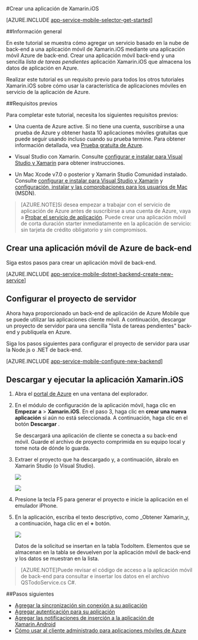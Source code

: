 <properties
    pageTitle="Introducción a Azure aplicación Servicio móvil aplicaciones para aplicaciones Xamarin.iOS | Microsoft Azure"
    description="Siga este tutorial para empezar con el uso de aplicaciones móviles para el desarrollo de Xamarin.iOS."
    services="app-service\mobile"
    documentationCenter="xamarin"
    authors="adrianhall"
    manager="dwrede"
    editor=""/>

<tags
    ms.service="app-service-mobile"
    ms.workload="na"
    ms.tgt_pltfrm="mobile-xamarin-ios"
    ms.devlang="dotnet"
    ms.topic="hero-article"
    ms.date="10/01/2016"
    ms.author="adrianha"/>


#<a name="create-a-xamarinios-app"></a>Crear una aplicación de Xamarin.iOS

[AZURE.INCLUDE [app-service-mobile-selector-get-started](../../includes/app-service-mobile-selector-get-started.md)]

##<a name="overview"></a>Información general

En este tutorial se muestra cómo agregar un servicio basado en la nube de back-end a una aplicación móvil de Xamarin.iOS mediante una aplicación móvil Azure de back-end.  Crear una aplicación móvil back-end y una sencilla _lista de tareas pendientes_ aplicación Xamarin.iOS que almacena los datos de aplicación en Azure.

Realizar este tutorial es un requisito previo para todos los otros tutoriales Xamarin.iOS sobre cómo usar la característica de aplicaciones móviles en servicio de la aplicación de Azure.

##<a name="prerequisites"></a>Requisitos previos

Para completar este tutorial, necesita los siguientes requisitos previos:

* Una cuenta de Azure active. Si no tiene una cuenta, suscribirse a una prueba de Azure y obtener hasta 10 aplicaciones móviles gratuitas que puede seguir usando incluso cuando su prueba termine. Para obtener información detallada, vea [Prueba gratuita de Azure](https://azure.microsoft.com/pricing/free-trial/).

* Visual Studio con Xamarin. Consulte [configurar e instalar para Visual Studio y Xamarin](https://msdn.microsoft.com/library/mt613162.aspx) para obtener instrucciones.

* Un Mac Xcode v7.0 o posterior y Xamarin Studio Comunidad instalado. Consulte [configurar e instalar para Visual Studio y Xamarin](https://msdn.microsoft.com/library/mt613162.aspx) y [configuración, instalar y las comprobaciones para los usuarios de Mac](https://msdn.microsoft.com/library/mt488770.aspx) (MSDN).

>[AZURE.NOTE]Si desea empezar a trabajar con el servicio de aplicación de Azure antes de suscribirse a una cuenta de Azure, vaya a [Probar el servicio de aplicación](https://tryappservice.azure.com/?appServiceName=mobile). Puede crear una aplicación móvil de corta duración starter inmediatamente en la aplicación de servicio: sin tarjeta de crédito obligatorio y sin compromisos.

## <a name="create-an-azure-mobile-app-backend"></a>Crear una aplicación móvil de Azure de back-end

Siga estos pasos para crear un aplicación móvil de back-end.

[AZURE.INCLUDE [app-service-mobile-dotnet-backend-create-new-service](../../includes/app-service-mobile-dotnet-backend-create-new-service.md)]

## <a name="configure-the-server-project"></a>Configurar el proyecto de servidor

Ahora haya proporcionado un back-end de aplicación de Azure Mobile que se puede utilizar las aplicaciones cliente móvil. A continuación, descargar un proyecto de servidor para una sencilla "lista de tareas pendientes" back-end y publíquela en Azure.

Siga los pasos siguientes para configurar el proyecto de servidor para usar la Node.js o .NET de back-end.

[AZURE.INCLUDE [app-service-mobile-configure-new-backend](../../includes/app-service-mobile-configure-new-backend.md)]

## <a name="download-and-run-the-xamarinios-app"></a>Descargar y ejecutar la aplicación Xamarin.iOS

1. Abra el [portal de Azure] en una ventana del explorador.

2. En el módulo de configuración de la aplicación móvil, haga clic en **Empezar a** > **Xamarin.iOS**. En el paso 3, haga clic en **crear una nueva aplicación** si aún no está seleccionada.  A continuación, haga clic en el botón **Descargar** .

    Se descargará una aplicación de cliente se conecta a su back-end móvil. Guarde el archivo de proyecto comprimida en su equipo local y tome nota de dónde lo guarda.

3. Extraer el proyecto que ha descargado y, a continuación, ábralo en Xamarin Studio (o Visual Studio).

    ![][9]

    ![][8]

4. Presione la tecla F5 para generar el proyecto e inicie la aplicación en el emulador iPhone.

5. En la aplicación, escriba el texto descriptivo, como _Obtener Xamarin_y, a continuación, haga clic en el **+** botón.

    ![][10]

    Datos de la solicitud se insertan en la tabla TodoItem. Elementos que se almacenan en la tabla se devuelven por la aplicación móvil de back-end y los datos se muestran en la lista.

>[AZURE.NOTE]Puede revisar el código de acceso a la aplicación móvil de back-end para consultar e insertar los datos en el archivo QSTodoService.cs C#.

##<a name="next-steps"></a>Pasos siguientes

* [Agregar la sincronización sin conexión a su aplicación](app-service-mobile-xamarin-ios-get-started-offline-data.md)
* [Agregar autenticación para su aplicación](app-service-mobile-xamarin-ios-get-started-users.md)
* [Agregar las notificaciones de inserción a la aplicación de Xamarin.Android](app-service-mobile-xamarin-ios-get-started-push.md)
* [Cómo usar al cliente administrado para aplicaciones móviles de Azure](app-service-mobile-dotnet-how-to-use-client-library.md)

<!-- Anchors. -->
[Getting started with mobile app backends]:#getting-started
[Create a new mobile app backend]:#create-new-service
[Next Steps]:#next-steps

<!-- Images. -->
[6]: ./media/app-service-mobile-xamarin-ios-get-started/xamarin-ios-quickstart.png
[8]: ./media/app-service-mobile-xamarin-ios-get-started/mobile-xamarin-project-ios-vs.png
[9]: ./media/app-service-mobile-xamarin-ios-get-started/mobile-xamarin-project-ios-xs.png
[10]: ./media/app-service-mobile-xamarin-ios-get-started/mobile-quickstart-startup-ios.png

<!-- URLs. -->
[Portal de Azure]: https://portal.azure.com/
